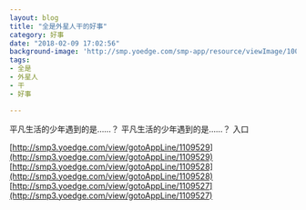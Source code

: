```yaml
---
layout: blog
title: "全是外星人干的好事"
category: 好事
date: "2018-02-09 17:02:56"
background-image: 'http://smp.yoedge.com/smp-app/resource/viewImage/1003061appline.png'
tags:
- 全是
- 外星人
- 干
- 好事

---
```

平凡生活的少年遇到的是……？
平凡生活的少年遇到的是……？
入口

[http://smp3.yoedge.com/view/gotoAppLine/1109529](http://smp3.yoedge.com/view/gotoAppLine/1109529)
[http://smp3.yoedge.com/view/gotoAppLine/1109528](http://smp3.yoedge.com/view/gotoAppLine/1109528)
[http://smp3.yoedge.com/view/gotoAppLine/1109527](http://smp3.yoedge.com/view/gotoAppLine/1109527)

        
